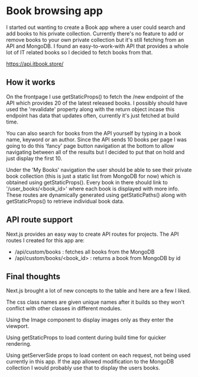 # Book browsing app

I started out wanting to create a Book app where a user could search and add books to his private collection. Currently there's no feature to add or remove books to your own private collection but it's still fetching from an API and MongoDB. I found an easy-to-work-with API that provides a whole lot of IT related books so I decided to fetch books from that.

https://api.itbook.store/

## How it works
On the frontpage I use getStaticProps() to fetch the /new endpoint of the API which provides 20 of the latest released books. I possibly should have used the 'revalidate' property along with the return object incase this endpoint has data that updates often, currently it's just fetched at build time.

You can also search for books from the API yourself by typing in a book name, keyword or an author. Since the API sends 10 books per page I was going to do this 'fancy' page button navigation at the bottom to allow navigating between all of the results but I decided to put that on hold and just display the first 10.

Under the 'My Books' navigation the user should be able to see their private book collection (this is just a static list from MongoDB for now) which is obtained using getStaticProps(). Every book in there should link to '/user_books/<book_id>' where each book is displayed with more info. These routes are dynamically generated using getStaticPaths() along with getStaticProps() to retrieve individual book data.

## API route support
Next.js provides an easy way to create API routes for projects. The API routes I created for this app are:

* /api/custom/books : fetches all books from the MongoDB
* /api/custom/books/<book_id> : returns a book from MongoDB by id

## Final thoughts
Next.js brought a lot of new concepts to the table and here are a few I liked.

The css class names are given unique names after it builds so they won't conflict with other classes in different modules.

Using the Image component to display images only as they enter the viewport.

Using getStaticProps to load content during build time for quicker rendering.

Using getServerSide props to load content on each request, not being used currently in this app. If the app allowed modification to the MongoDB collection I would probably use that to display the users books.